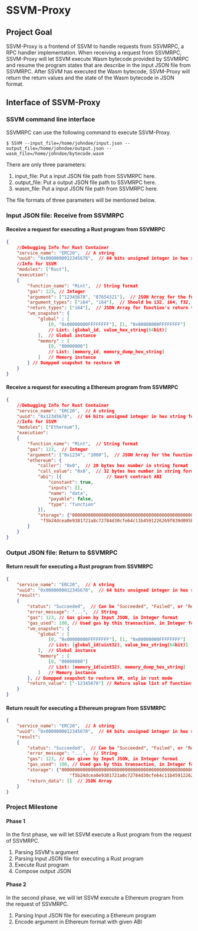 # SSVM-Proxy

## Project Goal

SSVM-Proxy is a frontend of SSVM to handle requests from SSVMRPC, a RPC handler implementation. When receiving a request from SSVMRPC, SSVM-Proxy will let SSVM execute Wasm bytecode provided by SSVMRPC and resume the program states that are describe in the input JSON file from SSVMRPC. After SSVM has executed the Wasm bytecode, SSVM-Proxy will return the return values and the state of the Wasm bytecode in JSON format.

## Interface of SSVM-Proxy

### SSVM command line interface 

SSVMRPC can use the following command to execute SSVM-Proxy.

```shell
$ SSVM --input_file=/home/johndoe/input.json --output_file=/home/johndoe/output.json --wasm_file=/home/johndoe/bytecode.wasm
```
There are only three parameters:
1. input_file: Put a input JSON file path from SSVMRPC here.
2. output_file: Put a output JSON file path to SSVMRPC here.
3. wasm_file: Put a input JSON file path from SSVMRPC here.

The file formats of three parameters will be mentioned below. 



### Input JSON file: Receive from SSVMRPC

#### Receive a request for executing a Rust program from SSVMRPC
```json
{
    //Debugging Info for Rust Container
    "service_name": "ERC20",  // A string
    "uuid": "0x0000000012345678",  // 64 bits unsigned integer in hex string format
    //Info for SSVM 
    "modules": ["Rust"],
    "execution":
    {
        "function_name": "Mint",  // String format
        "gas": 123, // Integer
        "argument": ["12345678", "87654321"],  // JSON Array for the function's arugments
        "argument_types": ["i64", "i64"],  // Should be i32, i64, f32, or f64
        "return_types": ["i64"],  // JSON Array for function's return type list
        "vm_snapshot": {
            "global" : [
                [0, "0x00000000FFFFFFFF"], [1, "0x00000000FFFFFFFF"]
                // List: [global_id, value_hex_string(64bit)]
            ],  // Global instance
            "memory" : [
                [0, "00000000"]
                // List: [memory_id, memory_dump_hex_string]
            ]   // Memory instance
        } // Dumpped snapshot to restore VM
    }
}
```
#### Receive a request for executing a Ethereum program from SSVMRPC

```json
{
    //Debugging Info for Rust Container
    "service_name": "ERC20",  // A string
    "uuid": "0x12345678",  // 64 bits unsigned integer in hex string format
    //Info for SSVM 
    "modules": ["Ethereum"],
    "execution":
    {
        "function_name": "Mint",  // String format
        "gas": 123,  // Integer
        "argument": ["0x1234", "1000"],  // JSON Array for the function's arugments
        "ethereum": {
            "caller": "0x0",  // 20 bytes hex number in string format
            "call_value": "0x0",  // 32 bytes hex number in string format
            "abi": [{                 // Smart contract ABI
                "constant": true,
                "inputs": [],
                "name": "data",
                "payable": false,
                "type": "function"
            }],
            "storage": {"0000000000000000000000000000000000000000000000000000000000000000":"0000000000000000000000000000000000000000000000000000000000000064",
             "f5b24dcea0e9381721a8c72784d30cfe64c11b4591226269f839d095b3e9cf10":"0000000000000000000000000000000000000000000000000000000000000064"}  // Key-value pairs in JSON Object
        }
    }
}
```

### Output JSON file: Return to SSVMRPC

#### Return result for executing a Rust program from SSVMRPC
```json
{
    "service_name": "ERC20",  // A string
    "uuid": "0x0000000012345678",  // 64 bits unsigned integer in hex string format
    "result":
    {
        "status": "Succeeded",  // Can be "Succeeded", "Failed", or "Reverted"
        "error_message": "...",  // String
        "gas": 123, // Gas given by Input JSON, in Integer format
        "gas_used": 100, // Used gas by this transaction, in Integer format
        "vm_snapshot": {
            "global" : [
                [0, "0x00000000FFFFFFFF"], [1, "0x00000000FFFFFFFF"]
                // List: [global_id(uint32), value_hex_string(64bit)]
            ],  // Global instance
            "memory" : [
                [0, "00000000"]
                // List: [memory_id(uint32), memory_dump_hex_string]
            ]   // Memory instance
        }, // Dumpped snapshot to restore VM, only in rust mode
        "return_value": ["-12345678"] // Return value list of function
    }
}
```

#### Return result for executing a Ethereum program from SSVMRPC
```json
{
    "service_name": "ERC20",  // A string
    "uuid": "0x0000000012345678",  // 64 bits unsigned integer in hex string format
    "result":
    {
        "status": "Succeeded",  // Can be "Succeeded", "Failed", or "Reverted"
        "error_message": "...",  // String
        "gas": 123, // Gas given by Input JSON, in Integer format
        "gas_used": 100, // Used gas by this transaction, in Integer format
        "storage": {"0000000000000000000000000000000000000000000000000000000000000000":"0000000000000000000000000000000000000000000000000000000000000064",
                        "f5b24dcea0e9381721a8c72784d30cfe64c11b4591226269f839d095b3e9cf10":"0000000000000000000000000000000000000000000000000000000000000064"},    // Key-value pairs in JSON Object
        "return_data": []  // JSON Array
    }
}
```

### Project Milestone
#### Phase 1

In the first phase, we will let SSVM execute a Rust program from the request of SSVMRPC.

1. Parsing SSVM's argument
2. Parsing Input JSON file for executing a Rust program
3. Execute Rust program
4. Compose output JSON

#### Phase 2

In the second phase, we will let SSVM execute a Ethereum program from the request of SSVMRPC.

1. Parsing Input JSON file for executing a Ethereum program
2. Encode argument in Ethereum format with given ABI

